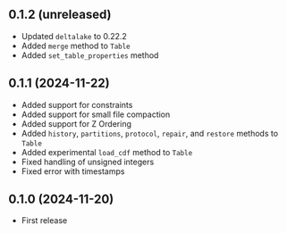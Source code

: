 ## 0.1.2 (unreleased)

- Updated `deltalake` to 0.22.2
- Added `merge` method to `Table`
- Added `set_table_properties` method

## 0.1.1 (2024-11-22)

- Added support for constraints
- Added support for small file compaction
- Added support for Z Ordering
- Added `history`, `partitions`, `protocol`, `repair`, and `restore` methods to `Table`
- Added experimental `load_cdf` method to `Table`
- Fixed handling of unsigned integers
- Fixed error with timestamps

## 0.1.0 (2024-11-20)

- First release
